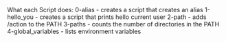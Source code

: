 What each Script does:
0-alias - creates a script that creates an alias
1-hello_you - creates a script that prints hello current user
2-path - adds /action to the PATH
3-paths - counts the number of directories in the PATH
4-global_variables -  lists environment variables
